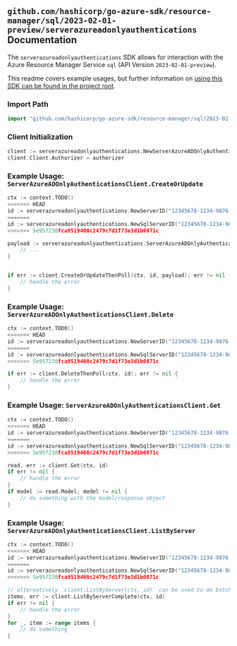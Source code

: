 
## `github.com/hashicorp/go-azure-sdk/resource-manager/sql/2023-02-01-preview/serverazureadonlyauthentications` Documentation

The `serverazureadonlyauthentications` SDK allows for interaction with the Azure Resource Manager Service `sql` (API Version `2023-02-01-preview`).

This readme covers example usages, but further information on [using this SDK can be found in the project root](https://github.com/hashicorp/go-azure-sdk/tree/main/docs).

### Import Path

```go
import "github.com/hashicorp/go-azure-sdk/resource-manager/sql/2023-02-01-preview/serverazureadonlyauthentications"
```


### Client Initialization

```go
client := serverazureadonlyauthentications.NewServerAzureADOnlyAuthenticationsClientWithBaseURI("https://management.azure.com")
client.Client.Authorizer = authorizer
```


### Example Usage: `ServerAzureADOnlyAuthenticationsClient.CreateOrUpdate`

```go
ctx := context.TODO()
<<<<<<< HEAD
id := serverazureadonlyauthentications.NewServerID("12345678-1234-9876-4563-123456789012", "example-resource-group", "serverValue")
=======
id := serverazureadonlyauthentications.NewSqlServerID("12345678-1234-9876-4563-123456789012", "example-resource-group", "serverValue")
>>>>>>> 5e957238fca9519400c2479c7d1f73e3d1b0871c

payload := serverazureadonlyauthentications.ServerAzureADOnlyAuthentication{
	// ...
}


if err := client.CreateOrUpdateThenPoll(ctx, id, payload); err != nil {
	// handle the error
}
```


### Example Usage: `ServerAzureADOnlyAuthenticationsClient.Delete`

```go
ctx := context.TODO()
<<<<<<< HEAD
id := serverazureadonlyauthentications.NewServerID("12345678-1234-9876-4563-123456789012", "example-resource-group", "serverValue")
=======
id := serverazureadonlyauthentications.NewSqlServerID("12345678-1234-9876-4563-123456789012", "example-resource-group", "serverValue")
>>>>>>> 5e957238fca9519400c2479c7d1f73e3d1b0871c

if err := client.DeleteThenPoll(ctx, id); err != nil {
	// handle the error
}
```


### Example Usage: `ServerAzureADOnlyAuthenticationsClient.Get`

```go
ctx := context.TODO()
<<<<<<< HEAD
id := serverazureadonlyauthentications.NewServerID("12345678-1234-9876-4563-123456789012", "example-resource-group", "serverValue")
=======
id := serverazureadonlyauthentications.NewSqlServerID("12345678-1234-9876-4563-123456789012", "example-resource-group", "serverValue")
>>>>>>> 5e957238fca9519400c2479c7d1f73e3d1b0871c

read, err := client.Get(ctx, id)
if err != nil {
	// handle the error
}
if model := read.Model; model != nil {
	// do something with the model/response object
}
```


### Example Usage: `ServerAzureADOnlyAuthenticationsClient.ListByServer`

```go
ctx := context.TODO()
<<<<<<< HEAD
id := serverazureadonlyauthentications.NewServerID("12345678-1234-9876-4563-123456789012", "example-resource-group", "serverValue")
=======
id := serverazureadonlyauthentications.NewSqlServerID("12345678-1234-9876-4563-123456789012", "example-resource-group", "serverValue")
>>>>>>> 5e957238fca9519400c2479c7d1f73e3d1b0871c

// alternatively `client.ListByServer(ctx, id)` can be used to do batched pagination
items, err := client.ListByServerComplete(ctx, id)
if err != nil {
	// handle the error
}
for _, item := range items {
	// do something
}
```
